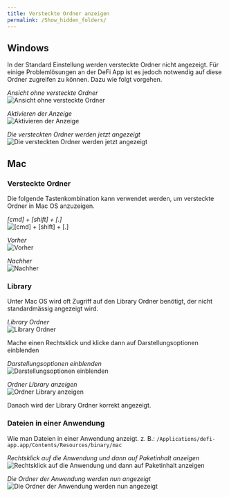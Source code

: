 ```yaml
---
title: Versteckte Ordner anzeigen
permalink: /Show_hidden_folders/
---
```


## Windows

In der Standard Einstellung werden versteckte Ordner nicht angezeigt.
Für einige Problemlösungen an der DeFi App ist es jedoch notwendig auf
diese Ordner zugreifen zu können. Dazu wie folgt vorgehen.

*Ansicht ohne versteckte Ordner*  
![Ansicht ohne versteckte Ordner](./../media/Bildschirmfoto_2021-03-12_um_08.06.20.png)

*Aktivieren der Anzeige*  
![Aktivieren der Anzeige](./../media/Bildschirmfoto_2021-03-12_um_08.06.38.png)

*Die versteckten Ordner werden jetzt angezeigt*  
![Die versteckten Ordner werden jetzt angezeigt](./../media/Bildschirmfoto_2021-03-12_um_08.06.47.png)

## Mac

### Versteckte Ordner

Die folgende Tastenkombination kann verwendet werden, um versteckte Ordner in Mac OS anzuzeigen.

*[cmd] + [shift] + [.]*  
![[cmd] + [shift] + [.]](./../media/Toggle-hidden-files-mac-keyboard-shortcut.jpg)

*Vorher*  
![Vorher](./../media/Bildschirmfoto_2021-03-13_um_00.28.50.png)

*Nachher*  
![Nachher](./../media/Bildschirmfoto_2021-03-13_um_00.29.27.png)

### Library

Unter Mac OS wird oft Zugriff auf den Library Ordner benötigt, der nicht standardmässig angezeigt wird.

*Library Ordner*  
![Library Ordner](./../media/Bildschirmfoto_2021-03-12_um_08.24.15.png)

Mache einen Rechtsklick und klicke dann auf Darstellungsoptionen einblenden

*Darstellungsoptionen einblenden*  
![Darstellungsoptionen einblenden](./../media/Bildschirmfoto_2021-03-12_um_08.27.16.png)

*Ordner Library anzeigen*  
![Ordner Library anzeigen](./../media/Bildschirmfoto_2021-03-12_um_08.33.20.png)

Danach wird der Library Ordner korrekt angezeigt.

### Dateien in einer Anwendung

Wie man Dateien in einer Anwendung anzeigt. z. B.: `/Applications/defi-app.app/Contents/Resources/binary/mac`

*Rechtsklick auf die Anwendung und dann auf Paketinhalt anzeigen*  
![Rechtsklick auf die Anwendung und dann auf Paketinhalt anzeigen](./../media/Bildschirmfoto_2021-03-13_um_21.44.47.png)

*Die Ordner der Anwendung werden nun angezeigt*  
![Die Ordner der Anwendung werden nun angezeigt](./../media/Bildschirmfoto_2021-03-13_um_22.06.07.png)
